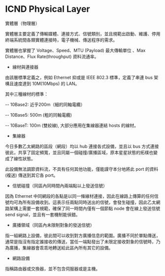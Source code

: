# ICND Physical Layer
實體層（物理層）

實體層主要定義了傳輸媒體、連接方式、信號類別，並且規範出啟動、維護、停用終端系統間各類實體連接時，電子機械、傳送程序的需求。

實體層也掌握了 Voltage、Speed、MTU (Payload) 最大傳輸單位 、Max Distance、Flux Rate(throughput) 資料流通率。

* 線材與連接器

由該層標準定義之，例如 Ethernet 抑或是 IEEE 802.3 標準，定義了串連 bus 架構且速度達到 10M(10Mbps) 的 LAN。

其中三種線材的標準：

   -- 10Base2: 近乎200m（細的同軸電纜）
  
   -- 10Base5: 500m (粗的同軸電纜)
  
   -- 10BaseT: 100m (雙絞線), 大部分應用在集線器連結 hosts 的線材。
   
 * 集線器
 
 今日多數乙太網路的區段（網段）均以 hub 連接各式設備，並且以 bus 方式連接彼此，共享了固定頻寬，並且同屬一個碰撞/廣播區域，原本星星狀態的拓樸也變成了線性狀態。
 
 此設備無法調節資料流，不具有任何其他功能，僅能謹守本分地將此 port 的資料 (複送) 傳送到其它各 port。
   
 * 信號碰撞（同區內同時間內兩端點以上發送信號）
 
 因為 Ethernet 中同網段的各點是以同一條線材連接，因此在線路上傳算的任何信號均可為所有設備收到。這表示任兩點同時送出的信號，會發生碰撞，因此乙太網路架構上需要一套規範，確保了同一時間內僅有一個節點 node 會在線上發送信號 send signal，並且有一套機制能偵錯。
 
 * 廣播領域（同區內未限制對象的發送信號）
 
 指一組網路上設備，彼此間可以收到對方廣播信息的範圍。廣播不同於單點傳送，通常是指沒有指定誰接收的傳送，當任一端點發出了未限定接收對象的信號時，乃為廣播，集線器會乖乖地轉送給此區內所有其它的設備。
 
 * 網路設備
 
 指稱路由器或交換器，並不包含伺服器或是主機。

 
 
  




